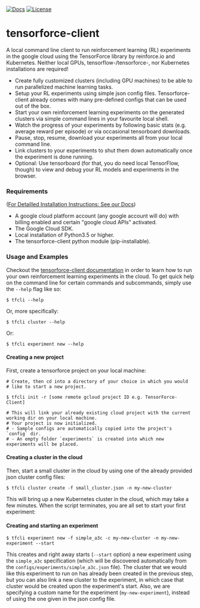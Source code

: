 [![Docs](https://readthedocs.org/projects/tensorforce-client/badge)](http://tensorforce-client.readthedocs.io/en/latest/)
[![License](https://img.shields.io/badge/license-Apache%202.0-blue.svg)](https://github.com/reinforceio/tensorforce-client/blob/master/LICENSE)

# tensorforce-client
A local command line client to run reinforcement learning (RL)
experiments in the google cloud using the TensorForce library by
reinforce.io and Kubernetes.
Neither local GPUs, tensorflow-/tensorforce-, nor Kubernetes
installations are required!


- Create fully customized clusters (including GPU machines) to
be able to run parallelized machine learning tasks.
- Setup your RL experiments using simple json config files.
Tensorforce-client already comes with many pre-defined configs that
can be used out of the box.
- Start your own reinforcement learning experiments on the generated
clusters via simple command lines in your favourite local shell.
- Watch the progress of your experiments by following basic stats
(e.g. average reward per episode) or via occasional tensorboard
downloads.
- Pause, stop, resume, download your experiments all from your
local command line.
- Link clusters to your experiments to shut them down automatically
once the experiment is done running.
- Optional: Use tensorboard (for that, you do need local TensorFlow, though) to
view and debug your RL models and experiments in the browser.


### Requirements

([For Detailled Installation Instructions: See our Docs](http://tensorforce-client.readthedocs.io/en/latest/))

- A google cloud platform account (any google account will do) with
billing enabled and certain "google cloud APIs" activated.
- The Google Cloud SDK.
- Local installation of Python3.5 or higher.
- The tensorforce-client python module (pip-installable).



### Usage and Examples

Checkout the [tensorforce-client documentation](http://tensorforce-client.readthedocs.io/en/latest/) in order to
learn how to run your own reinforcement learning
experiments in the cloud. To get quick help on the command line
for certain commands and subcommands, simply use the `--help` flag
like so:

```
$ tfcli --help
```

Or, more specifically:

```
$ tfcli cluster --help
```

Or:

```
$ tfcli experiment new --help
```


#### Creating a new project

First, create a tensorforce project on your local machine:

```
# Create, then cd into a directory of your choice in which you would
# like to start a new project.

$ tfcli init -r [some remote gcloud project ID e.g. TensorForce-Client]

# This will link your already existing cloud project with the current working dir on your local machine.
# Your project is now initialized.
# - Sample configs are automatically copied into the project's `config` dir.
# - An empty folder `experiments` is created into which new experiments will be placed.
```


#### Creating a cluster in the cloud

Then, start a small cluster in the cloud by using one of the already
provided json cluster config files:

```
$ tfcli cluster create -f small_cluster.json -n my-new-cluster
```

This will bring up a new Kubernetes cluster in the cloud, which may take
a few minutes. When the script terminates, you are all set to start your
first experiment:

#### Creating and starting an experiment

```
$ tfcli experiment new -f simple_a3c -c my-new-cluster -n my-new-experiment --start
```

This creates and right away starts (`--start` option) a new experiment using the
`simple_a3c` specification (which will be discovered automatically from the
`configs/experiments/simple_a3c.json` file). The cluster that we would like this experiment
to run on has already been created in the previous step, but you can also link
a new cluster to the experiment, in which case that cluster would be created upon the experiment's
start. Also, we are specifying a custom name for the experiment (`my-new-experiment`), instead of
using the one given in the json config file.


